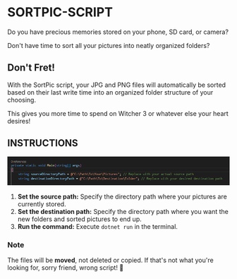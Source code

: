 # SORTPIC-SCRIPT

Do you have precious memories stored on your phone, SD card, or camera?

Don't have time to sort all your pictures into neatly organized folders?

## Don't Fret!

With the SortPic script, your JPG and PNG files will automatically be sorted based on their last write time into an organized folder structure of your choosing.

This gives you more time to spend on Witcher 3 or whatever else your heart desires!

## INSTRUCTIONS

![Shows variables to change](image.png)

1. **Set the source path:** Specify the directory path where your pictures are currently stored.
2. **Set the destination path:** Specify the directory path where you want the new folders and sorted pictures to end up.
3. **Run the command:** Execute `dotnet run` in the terminal.

### Note

The files will be **moved**, not deleted or copied. If that's not what you're looking for, sorry friend, wrong script! 🙂
